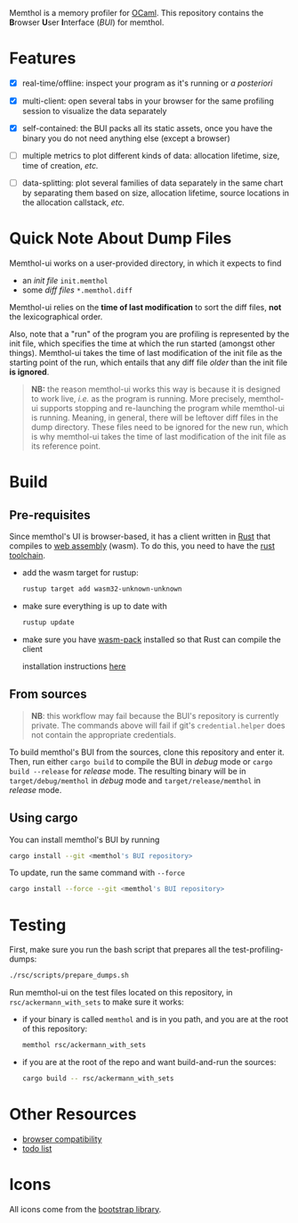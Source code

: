 Memthol is a memory profiler for [OCaml]. This repository contains the **B**rowser **U**ser
**I**nterface (*BUI*) for memthol.

# Features

- [x] real-time/offline: inspect your program as it's running or *a posteriori*
- [x] multi-client: open several tabs in your browser for the same profiling session to visualize
    the data separately
- [x] self-contained: the BUI packs all its static assets, once you have the binary you do not need
    anything else (except a browser)
- [ ] multiple metrics to plot different kinds of data: allocation lifetime, size, time of creation,
    *etc.*
- [ ] data-splitting: plot several families of data separately in the same chart by separating them
    based on size, allocation lifetime, source locations in the allocation callstack, *etc.*


# Quick Note About Dump Files

Memthol-ui works on a user-provided directory, in which it expects to find

- an *init file* `init.memthol`
- some *diff files* `*.memthol.diff`

Memthol-ui relies on the **time of last modification** to sort the diff files, **not** the
lexicographical order.

Also, note that a "run" of the program you are profiling is represented by the init file, which
specifies the time at which the run started (amongst other things). Memthol-ui takes the time of
last modification of the init file as the starting point of the run, which entails that any diff
file *older* than the init file **is ignored**.

> **NB:** the reason memthol-ui works this way is because it is designed to work live, *i.e.* as the
> program is running. More precisely, memthol-ui supports stopping and re-launching the program
> while memthol-ui is running. Meaning, in general, there will be leftover diff files in the dump
> directory. These files need to be ignored for the new run, which is why memthol-ui takes the time
> of last modification of the init file as its reference point.


# Build

## Pre-requisites

Since memthol's UI is browser-based, it has a client written in [Rust] that compiles to [web
assembly] (wasm). To do this, you need to have the [rust toolchain].

- add the wasm target for rustup:

    ```bash
    rustup target add wasm32-unknown-unknown
    ```

- make sure everything is up to date with

    ```bash
    rustup update
    ```

- make sure you have [wasm-pack] installed so that Rust can compile the client

    installation instructions [here][install wasm-pack]

## From sources

> **NB**: this workflow may fail because the BUI's repository is currently private. The commands
> above will fail if git's `credential.helper` does not contain the appropriate credentials.

To build memthol's BUI from the sources, clone this repository and enter it. Then, run either `cargo
build` to compile the BUI in *debug* mode or `cargo build --release` for *release* mode. The
resulting binary will be in `target/debug/memthol` in *debug* mode and `target/release/memthol` in
*release* mode.

## Using cargo

You can install memthol's BUI by running

```bash
cargo install --git <memthol's BUI repository>
```

To update, run the same command with `--force`

```bash
cargo install --force --git <memthol's BUI repository>
```

# Testing

First, make sure you run the bash script that prepares all the test-profiling-dumps:

```bash
./rsc/scripts/prepare_dumps.sh
```

Run memthol-ui on the test files located on this repository, in `rsc/ackermann_with_sets` to make
sure it works:

- if your binary is called `memthol` and is in you path, and you are at the root of this repository:

    ```bash
    memthol rsc/ackermann_with_sets
    ```

- if you are at the root of the repo and want build-and-run the sources:

    ```bash
    cargo build -- rsc/ackermann_with_sets
    ```


# Other Resources

- [browser compatibility]
- [todo list]

# Icons

All icons come from the [bootstrap library][bootstrap].

[OCaml]: https://ocaml.org/ (OCaml official page)
[web assembly]: https://webassembly.org/ (Web Assembly official page)
[Rust]: https://www.rust-lang.org/ (Rust official page)
[rust toolchain]: https://www.rust-lang.org/tools/install (Rust installation instructions)
[wasm-pack]: https://crates.io/crates/cargo-web (Cargo-web on crates.io)
[browser compatibility]: ./docs/compatibility.md (Browser compatibility discussion)
[todo list]: ./todo.md (Todo list)
[install wasm-pack]: https://rustwasm.github.io/wasm-pack/installer (wasm-pack install instructions)
[bootstrap]: https://icons.getbootstrap.com (the bootstrap library)
